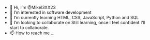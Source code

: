 - 👋 Hi, I’m @Mikel3XX23
- 👀 I’m interested in software development
- 🌱 I’m currently learning HTML, CSS, JavaScript, Python and SQL
- 💞️ I’m looking to collaborate on Still learning, once I feel confident I'll start to collaborate. 
- 📫 How to reach me ...

<!---
Mikel4u/Mikel4u is a ✨ special ✨ repository because its `README.md` (this file) appears on your GitHub profile.
You can click the Preview link to take a look at your changes.
--->
